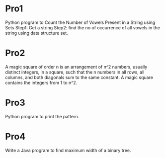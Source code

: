 # Pro1
Python program to Count the Number of Vowels Present in a String using Sets Step1: Get a string Step2: find the no of occurrence of all vowels in the string using data structure set.

# Pro2
A magic square of order n is an arrangement of n^2 numbers, usually distinct integers, in a square, such that the n numbers in all rows, all columns, and both diagonals sum to the same constant. A magic square contains the integers from 1 to n^2.

# Pro3
Python program to print the pattern.

# Pro4
Write a Java program to find maximum width of a binary tree.
